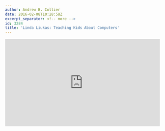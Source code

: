```yaml
---
author: Andrew B. Collier
date: 2016-02-08T10:28:58Z
excerpt_separator: <!-- more -->
id: 3284
title: 'Linda Liukas: Teaching Kids About Computers'
---
```


<!--more-->

<div style="max-width:640"><div style="position:relative;height:0;padding-bottom:56.25%"><iframe src="https://embed.ted.com/talks/linda_liukas_a_delightful_way_to_teach_kids_about_computers" width="640" height="360" style="position:absolute;left:0;top:0;width:100%;height:100%" frameborder="0" scrolling="no" allowfullscreen></iframe></div></div>